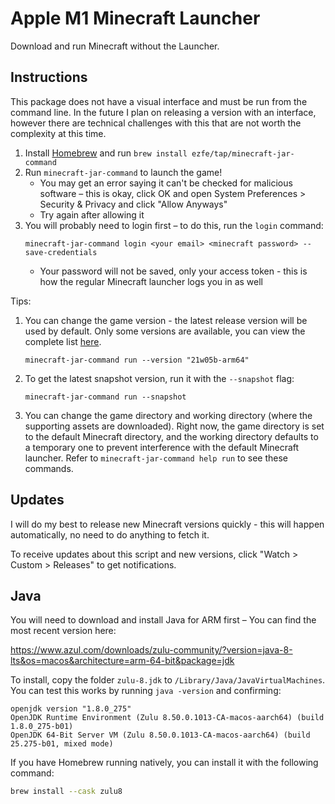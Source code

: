 # Apple M1 Minecraft Launcher

Download and run Minecraft without the Launcher.

## Instructions

This package does not have a visual interface and must be run from the command line. In the future I plan on releasing a version with an interface, however there are technical challenges with this that are not worth the complexity at this time.

1. Install [Homebrew](https://brew.sh) and run `brew install ezfe/tap/minecraft-jar-command`
2. Run `minecraft-jar-command` to launch the game!
   - You may get an error saying it can't be checked for malicious software – this is okay, click OK and open System Preferences > Security & Privacy and click "Allow Anyways"
   - Try again after allowing it
3. You will probably need to login first – to do this, run the `login` command:
   ```
   minecraft-jar-command login <your email> <minecraft password> --save-credentials
   ```
   - Your password will not be saved, only your access token - this is how the regular Minecraft launcher logs you in as well
   
Tips:
1. You can change the game version - the latest release version will be used by default. Only some versions are available, you can view the complete list [here](https://f001.backblazeb2.com/file/com-ezekielelin-publicFiles/lwjgl-arm/version_manifest_v2.json).
   ```
   minecraft-jar-command run --version "21w05b-arm64"
   ```
2. To get the latest snapshot version, run it with the `--snapshot` flag:
   ```
   minecraft-jar-command run --snapshot
   ```
3. You can change the game directory and working directory (where the supporting assets are downloaded). Right now, the game directory is set to the default Minecraft directory, and the working directory defaults to a temporary one to prevent interference with the default Minecraft launcher. Refer to `minecraft-jar-command help run` to see these commands.

## Updates

I will do my best to release new Minecraft versions quickly - this will happen automatically, no need to do anything to fetch it.

To receive updates about this script and new versions, click "Watch > Custom > Releases" to get notifications.

## Java

You will need to download and install Java for ARM first – You can find the most recent version here:

https://www.azul.com/downloads/zulu-community/?version=java-8-lts&os=macos&architecture=arm-64-bit&package=jdk

To install, copy the folder `zulu-8.jdk` to `/Library/Java/JavaVirtualMachines`. You can test this works by running `java -version` and confirming:

```
openjdk version "1.8.0_275"
OpenJDK Runtime Environment (Zulu 8.50.0.1013-CA-macos-aarch64) (build 1.8.0_275-b01)
OpenJDK 64-Bit Server VM (Zulu 8.50.0.1013-CA-macos-aarch64) (build 25.275-b01, mixed mode)
```

If you have Homebrew running natively, you can install it with the following command:
```sh
brew install --cask zulu8
```
